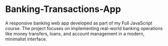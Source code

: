 # Banking-Transactions-App
A responsive banking web app developed as part of my Full JavaScript course. The project focuses on implementing real-world banking operations like money transfers, loans, and account management in a modern, minimalist interface.
